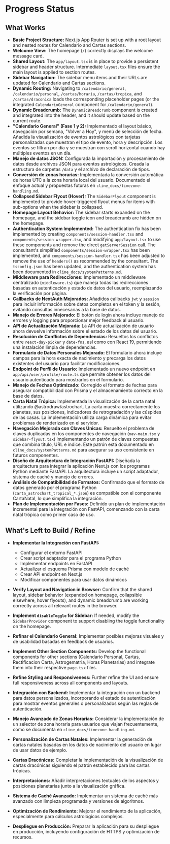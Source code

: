 # Progress Status

## What Works

*   **Basic Project Structure:** Next.js App Router is set up with a root layout and nested routes for Calendario and Cartas sections.
*   **Welcome View:** The homepage (`/`) correctly displays the welcome message card.
*   **Shared Layout:** The `app/layout.tsx` is in place to provide a persistent sidebar and header structure. Intermediate `layout.tsx` files ensure the main layout is applied to section routes.
*   **Sidebar Navigation:** The sidebar menu items and their URLs are updated for Calendario and Cartas sections.
*   **Dynamic Routing:** Navigating to `/calendario/general`, `/calendario/personal`, `/cartas/horaria`, `/cartas/tropica`, and `/cartas/draconica` loads the corresponding placeholder pages (or the integrated `CalendarioGeneral` component for `/calendario/general`).
*   **Dynamic Breadcrumb:** The `DynamicBreadcrumb` component is created and integrated into the header, and it should update based on the current route.
*   **"Calendario General" (Fase 1 y 2):** Implementado el layout básico, navegación por semana, "Volver a Hoy", y menú de selección de fecha. Añadida la visualización de eventos astrológicos con tarjetas personalizadas que muestran el tipo de evento, hora y descripción. Los eventos se filtran por día y se muestran con scroll horizontal cuando hay múltiples eventos en un día.
*   **Manejo de datos JSON:** Configurada la importación y procesamiento de datos desde archivos JSON para eventos astrológicos. Creada la estructura de carpetas `/data` y el archivo de declaración de tipos.
*   **Conversión de zonas horarias:** Implementada la conversión automática de horas UTC a la zona horaria local del usuario. Documentado el enfoque actual y propuestas futuras en `cline_docs/timezone-handling.md`.
*   **Collapsed Sidebar Flyout (Hover):** The `SidebarFlyout` component is implemented to provide hover-triggered flyout menus for items with sub-options when the sidebar is collapsed.
*   **Homepage Layout Behavior:** The sidebar starts expanded on the homepage, and the sidebar toggle icon and breadcrumb are hidden on the homepage.
*   **Authentication System Implemented:** The authentication fix has been implemented by creating `components/session-handler.tsx` and `components/session-wrapper.tsx`, and modifying `app/layout.tsx` to use these components and remove the direct `getServerSession` call. The consultant's simplified `components/session-wrapper.tsx` has been implemented, and `components/session-handler.tsx` has been adjusted to remove the use of `headers()` as recommended by the consultant. The `tsconfig.json` has been updated, and the authentication system has been documented in `cline_docs/systemPatterns.md`.
*   **Middleware para Redirecciones:** Implementado un middleware centralizado (`middleware.ts`) que maneja todas las redirecciones basadas en autenticación y estado de datos del usuario, reemplazando la verificación por página.
*   **Callbacks de NextAuth Mejorados:** Añadidos callbacks `jwt` y `session` para incluir información sobre datos completos en el token y la sesión, evitando consultas innecesarias a la base de datos.
*   **Manejo de Errores Mejorado:** El botón de login ahora incluye manejo de errores y logging para proporcionar mejor feedback al usuario.
*   **API de Actualización Mejorada:** La API de actualización de usuario ahora devuelve información sobre el estado de los datos del usuario.
*   **Resolución de Conflictos de Dependencias:** Resueltos los conflictos entre `react-day-picker` y `date-fns`, así como con React 19, permitiendo una instalación limpia de dependencias.
*   **Formulario de Datos Personales Mejorado:** El formulario ahora incluye campos para la hora exacta de nacimiento y precarga los datos existentes del usuario para facilitar modificaciones.
*   **Endpoint de Perfil de Usuario:** Implementado un nuevo endpoint en `app/api/user/profile/route.ts` que permite obtener los datos del usuario autenticado para mostrarlos en el formulario.
*   **Manejo de Fechas Optimizado:** Corregido el formato de fechas para asegurar compatibilidad con Prisma y el almacenamiento correcto en la base de datos.
*   **Carta Natal Trópica:** Implementada la visualización de la carta natal utilizando @astrodraw/astrochart. La carta muestra correctamente los planetas, sus posiciones, indicadores de retrogradación y las cúspides de las casas. La implementación utiliza carga dinámica para evitar problemas de renderizado en el servidor.
*   **Navegación Mejorada con Claves Únicas:** Resuelto el problema de claves duplicadas en los componentes de navegación (`nav-main.tsx` y `sidebar-flyout.tsx`) implementando un patrón de claves compuestas que combina título, URL e índice. Este patrón está documentado en `cline_docs/systemPatterns.md` para asegurar su uso consistente en futuros componentes.
*   **Diseño de Arquitectura de Integración FastAPI:** Diseñada la arquitectura para integrar la aplicación Next.js con los programas Python mediante FastAPI. La arquitectura incluye un script adaptador, sistema de caché y manejo de errores.
*   **Análisis de Compatibilidad de Formatos:** Confirmado que el formato de datos generado por el programa Python (`carta_astrochart_tropical_*.json`) es compatible con el componente CartaNatal, lo que simplifica la integración.
*   **Plan de Implementación por Fases:** Definido un plan de implementación incremental para la integración con FastAPI, comenzando con la carta natal trópica como primer caso de uso.

## What's Left to Build / Refine

*   **Implementar la Integración con FastAPI:**
    - Configurar el entorno FastAPI
    - Crear script adaptador para el programa Python
    - Implementar endpoints en FastAPI
    - Actualizar el esquema Prisma con modelo de caché
    - Crear API endpoint en Next.js
    - Modificar componentes para usar datos dinámicos

*   **Verify Layout and Navigation in Browser:** Confirm that the shared layout, sidebar behavior (expanded on homepage, collapsible elsewhere, hover flyouts), and dynamic breadcrumb are working correctly across all relevant routes in the browser.
*   **Implement `disableToggle` for Sidebar:** If needed, modify the `SidebarProvider` component to support disabling the toggle functionality on the homepage.
*   **Refinar el Calendario General:** Implementar posibles mejoras visuales y de usabilidad basadas en feedback de usuarios.
*   **Implement Other Section Components:** Develop the functional components for other sections (Calendario Personal, Cartas, Rectificacion Carta, Astrogematria, Horas Planetarias) and integrate them into their respective `page.tsx` files.
*   **Refine Styling and Responsiveness:** Further refine the UI and ensure full responsiveness across all components and layouts.
*   **Integración con Backend:** Implementar la integración con un backend para datos personalizados, incorporando el estado de autenticación para mostrar eventos generales o personalizados según las reglas de autenticación.
*   **Manejo Avanzado de Zonas Horarias:** Considerar la implementación de un selector de zona horaria para usuarios que viajan frecuentemente, como se documenta en `cline_docs/timezone-handling.md`.
*   **Personalización de Cartas Natales:** Implementar la generación de cartas natales basadas en los datos de nacimiento del usuario en lugar de usar datos de ejemplo.
*   **Cartas Dracónicas:** Completar la implementación de la visualización de cartas dracónicas siguiendo el patrón establecido para las cartas trópicas.
*   **Interpretaciones:** Añadir interpretaciones textuales de los aspectos y posiciones planetarias junto a la visualización gráfica.
*   **Sistema de Caché Avanzado:** Implementar un sistema de caché más avanzado con limpieza programada y versiones de algoritmos.
*   **Optimización de Rendimiento:** Mejorar el rendimiento de la aplicación, especialmente para cálculos astrológicos complejos.
*   **Despliegue en Producción:** Preparar la aplicación para su despliegue en producción, incluyendo configuración de HTTPS y optimización de recursos.
